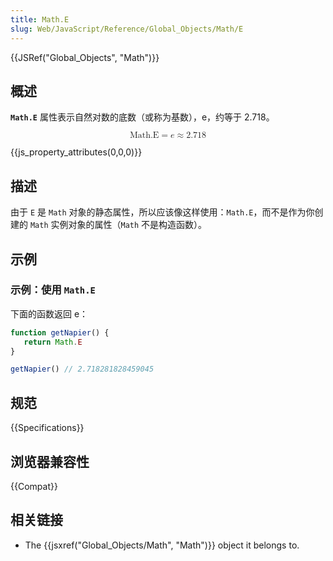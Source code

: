 ```yaml
---
title: Math.E
slug: Web/JavaScript/Reference/Global_Objects/Math/E
---
```


{{JSRef("Global_Objects", "Math")}}

## 概述

**`Math.E`** 属性表示自然对数的底数（或称为基数），e，约等于 2.718。

<math display="block"><semantics><mrow><mstyle mathvariant="monospace"><mi>Math.E</mi></mstyle><mo>=</mo><mi>e</mi><mo>≈</mo><mn>2.718</mn></mrow><annotation encoding="TeX">\mathtt{\mi{Math.E}} = e \approx 2.718</annotation></semantics></math>

{{js_property_attributes(0,0,0)}}

## 描述

由于 `E` 是 `Math` 对象的静态属性，所以应该像这样使用：`Math.E`，而不是作为你创建的 `Math` 实例对象的属性（`Math` 不是构造函数）。

## 示例

### 示例：使用 `Math.E`

下面的函数返回 e：

```js
function getNapier() {
   return Math.E
}

getNapier() // 2.718281828459045
```

## 规范

{{Specifications}}

## 浏览器兼容性

{{Compat}}

## 相关链接

- The {{jsxref("Global_Objects/Math", "Math")}} object it belongs to.
